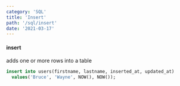 ```yaml
---
category: 'SQL'
title: 'Insert'
path: '/sql/insert'
date: '2021-03-17'
---
```


#### insert

adds one or more rows into a table

```sql
insert into users(firstname, lastname, inserted_at, updated_at)
  values('Bruce', 'Wayne', NOW(), NOW());
```
